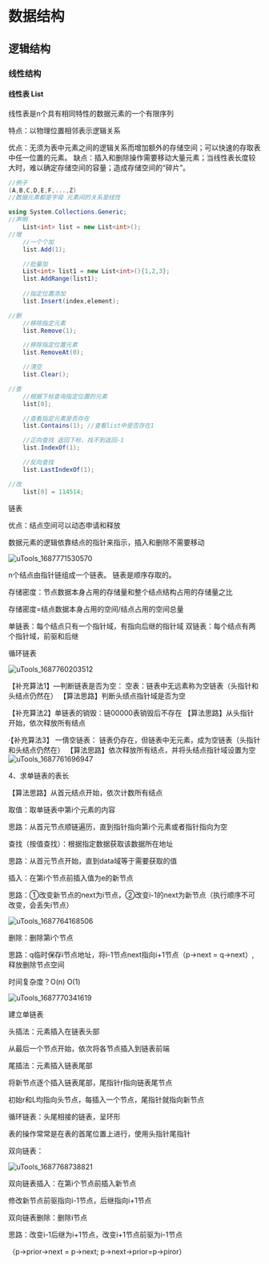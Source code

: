 # 数据结构

## 逻辑结构

### 线性结构

#### 线性表 List

线性表是n个具有相同特性的数据元素的一个有限序列

特点：以物理位置相邻表示逻辑关系

优点：无须为表中元素之间的逻辑关系而增加额外的存储空间；可以快速的存取表中任一位置的元素。
缺点：插入和删除操作需要移动大量元素；当线性表长度较大时，难以确定存储空间的容量；造成存储空间的“碎片”。

```C
//例子
(A,B,C,D,E,F,...,Z)
//数据元素都是字母 元素间的关系是线性
```



```C#
using System.Collections.Generic;
//声明
	List<int> list = new List<int>();
//增
	//一个个加
    list.Add(1); 

	//批量加
    List<int> list1 = new List<int>(){1,2,3};
    list.AddRange(list1); 
	
	//指定位置添加
	list.Insert(index,element);

//删
    //移除指定元素
    list.Remove(1);

    //移除指定位置元素
    list.RemoveAt(0);

    //清空
    list.Clear();

//查
    //根据下标查询指定位置的元素
    list[0];

    //查看指定元素是否存在
    list.Contains(1); //查看list中是否存在1

    //正向查找 返回下标，找不到返回-1
    list.IndexOf(1);

    //反向查找
    list.LastIndexOf(1);

//改
	list[0] = 114514;

```



链表

优点：结点空间可以动态申请和释放

数据元素的逻辑依靠结点的指针来指示，插入和删除不需要移动

![uTools_1687771530570](C:\Users\Agares\Downloads\uTools_1687771530570.png)

n个结点由指针链组成一个链表。
链表是顺序存取的。

存储密度：节点数据本身占用的存储量和整个结点结构占用的存储量之比

存储密度=结点数据本身占用的空间/结点占用的空间总量

单链表：每个结点只有一个指针域，有指向后继的指针域
双链表：每个结点有两个指针域，前驱和后继

循环链表

![uTools_1687760203512](C:\Users\Agares\Downloads\uTools_1687760203512.png)

【补充算法1】—判断链表是否为空：
空表：链表中无远素称为空链表（头指针和头结点仍然在）
【算法思路】判断头绩点指针域是否为空

【补充算法2】单链表的销毁：链00000表销毁后不存在
【算法思路】从头指针开始，依次释放所有结点

·【补充算法3】
一倩空链表：
链表仍存在，但链表中无元素，成为空链表（头指针和头结点仍然在）
【算法思路】依次释放所有结点，并将头结点指针域设置为空
![uTools_1687761696947](C:\Users\Agares\Downloads\uTools_1687761696947.png)

4、求单链表的表长

【算法思路】从首元结点开始，依次计数所有结点



取值：取单链表中第i个元素的内容

思路：从首元节点顺链遍历，直到指针指向第i个元素或者指针指向为空



查找（按值查找）：根据指定数据获取该数据所在地址

思路：从首元节点开始，直到data域等于需要获取的值



插入：在第i个节点前插入值为e的新节点

思路：①改变新节点的next为i节点，②改变i-1的next为新节点（执行顺序不可改变，会丢失i节点）

![uTools_1687764168506](C:\Users\Agares\Downloads\uTools_1687764168506.png)



删除：删除第i个节点

思路：q临时保存i节点地址，将i-1节点next指向i+1节点（p->next = q->next）,释放删除节点空间



时间复杂度？O(n)  O(1)

![uTools_1687770341619](C:\Users\Agares\Downloads\uTools_1687770341619.png)



建立单链表

头插法：元素插入在链表头部

从最后一个节点开始，依次将各节点插入到链表前端 



尾插法：元素插入链表尾部

将新节点逐个插入链表尾部，尾指针r指向链表尾节点

初始r和L均指向头节点，每插入一个节点，尾指针就指向新节点



循环链表：头尾相接的链表，呈环形

表的操作常常是在表的首尾位置上进行，使用头指针尾指针



双向链表：

![uTools_1687768738821](C:\Users\Agares\Downloads\uTools_1687768738821.png)



双向链表插入：在第i个节点前插入新节点

修改新节点前驱指向i-1节点，后继指向i+1节点



双向链表删除：删除i节点

思路：改变i-1后继为i+1节点，改变i+1节点前驱为i-1节点

（p->prior->next = p->next; p->next->prior=p->piror）






